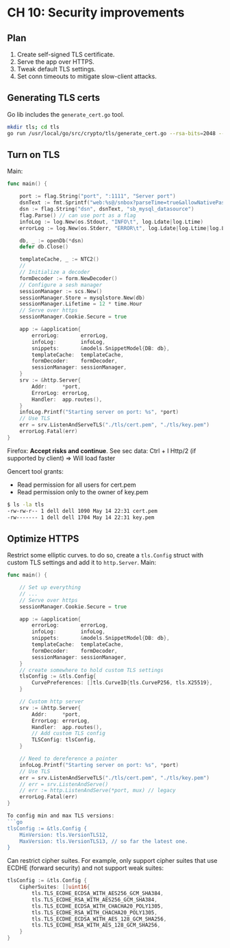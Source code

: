 # CH 10: Security improvements 

## Plan 

1. Create self-signed TLS certificate.
2. Serve the app over HTTPS.
3. Tweak default TLS settings. 
4. Set conn timeouts to mitigate slow-client attacks. 

## Generating TLS certs 

Go lib includes the `generate_cert.go` tool. 

```sh
mkdir tls; cd tls
go run /usr/local/go/src/crypto/tls/generate_cert.go --rsa-bits=2048 --host=localhost
```

## Turn on TLS
Main: 
```go
func main() {

	port := flag.String("port", ":1111", "Server port")
	dsnText := fmt.Sprintf("web:%s@/snbox?parseTime=true&allowNativePasswords=true", pwd)
	dsn := flag.String("dsn", dsnText, "sb_mysql_datasource")
	flag.Parse() // can use port as a flag
	infoLog := log.New(os.Stdout, "INFO\t", log.Ldate|log.Ltime)
	errorLog := log.New(os.Stderr, "ERROR\t", log.Ldate|log.Ltime|log.Lshortfile)

	db, _ := openDb(*dsn)
	defer db.Close()

	templateCache, _ := NTC2()
    // 
	// Initialize a decoder
	formDecoder := form.NewDecoder()
	// Configure a sesh manager
	sessionManager := scs.New()
	sessionManager.Store = mysqlstore.New(db)
	sessionManager.Lifetime = 12 * time.Hour
	// Serve over https
	sessionManager.Cookie.Secure = true

	app := &application{
		errorLog:       errorLog,
		infoLog:        infoLog,
		snippets:       &models.SnippetModel{DB: db},
		templateCache:  templateCache,
		formDecoder:    formDecoder,
		sessionManager: sessionManager,
	}
	srv := &http.Server{
		Addr:     *port,
		ErrorLog: errorLog,
		Handler:  app.routes(),
	}
	infoLog.Printf("Starting server on port: %s", *port)
	// Use TLS
	err = srv.ListenAndServeTLS("./tls/cert.pem", "./tls/key.pem")
	errorLog.Fatal(err)
}
```
Firefox: **Accept risks and continue**. 
See sec data: Ctrl + I
Http/2 (if supported by client) => Will load faster

Gencert tool grants: 
* Read permission for all users for cert.pem
* Read permission only to the owner of key.pem 

```sh
$ ls -la tls
-rw-rw-r-- 1 dell dell 1090 May 14 22:31 cert.pem
-rw------- 1 dell dell 1704 May 14 22:31 key.pem
```

## Optimize HTTPS 

Restrict some elliptic curves. to do so, create a `tls.Config` struct with custom TLS settings and add it to `http.Server`. Main: 
```go
func main() {

	// Set up everything
    // ... 
	// Serve over https
	sessionManager.Cookie.Secure = true

	app := &application{
		errorLog:       errorLog,
		infoLog:        infoLog,
		snippets:       &models.SnippetModel{DB: db},
		templateCache:  templateCache,
		formDecoder:    formDecoder,
		sessionManager: sessionManager,
	}
	// create somewhere to hold custom TLS settings 
	tlsConfig := &tls.Config{
		CurvePreferences: []tls.CurveID{tls.CurveP256, tls.X25519},
	}

	// Custom http server
	srv := &http.Server{
		Addr:     *port,
		ErrorLog: errorLog,
		Handler:  app.routes(),
		// Add custom TLS config
        TLSConfig: tlsConfig,
	}

	// Need to dereference a pointer
	infoLog.Printf("Starting server on port: %s", *port)
	// Use TLS
	err = srv.ListenAndServeTLS("./tls/cert.pem", "./tls/key.pem")
	// err = srv.ListenAndServe()
	// err := http.ListenAndServe(*port, mux) // legacy
	errorLog.Fatal(err)
}

To config min and max TLS versions:
```go 
tlsConfig := &tls.Config {
    MinVersion: tls.VersionTLS12,
    MaxVersion: tls.VersionTLS13, // so far the latest one. 
}
```
Can restrict cipher suites. For example, only support cipher suites that use ECDHE (forward security) and not support weak suites:
```go
tlsConfig := &tls.Config {
    CipherSuites: []uint16{
        tls.TLS_ECDHE_ECDSA_WITH_AES256_GCM_SHA384,
        tls.TLS_ECDHE_RSA_WITH_AES256_GCM_SHA384,
        tls.TLS_ECDHE_ECDSA_WITH_CHACHA20_POLY1305,
        tls.TLS_ECDHE_RSA_WITH_CHACHA20_POLY1305,
        tls.TLS_ECDHE_ECDSA_WITH_AES_128_GCM_SHA256,
        tls.TLS_ECDHE_RSA_WITH_AES_128_GCM_SHA256,
    }
}
```
